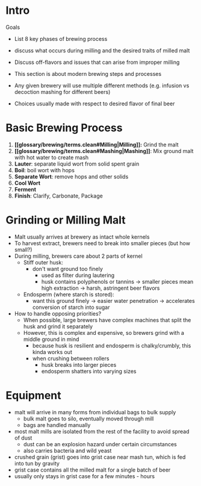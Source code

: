# Intro

Goals
- List 8 key phases of brewing process
- discuss what occurs during milling and the desired traits of milled malt
- Discuss off-flavors and issues that can arise from improper milling

- This section is about modern brewing steps and processes
- Any given brewery will use multiple different methods (e.g. infusion vs decoction mashing for different beers)
- Choices usually made with respect to desired flavor of final beer


# Basic Brewing Process

1. **[[glossary/brewing/terms.clean#Milling|Milling]]:** Grind the malt
2. **[[glossary/brewing/terms.clean#Mashing|Mashing]]**: Mix ground malt with hot water to create mash
3. **Lauter**: separate liquid wort from solid spent grain
4. **Boil**: boil wort with hops
5. **Separate Wort**: remove hops and other solids
6. **Cool Wort**
7. **Ferment**
8. **Finish**: Clarify, Carbonate, Package

# Grinding or Milling Malt

- Malt usually arrives at brewery as intact whole kernels
- To harvest extract, brewers need to break into smaller pieces (but how small?)
- During milling, brewers care about 2 parts of kernel
	- Stiff outer husk:
		- don't want ground too finely 
			- used as filter during lautering
			- husk contains polyphenols or tannins -> smaller pieces mean high extraction -> harsh, astringent beer flavors
	- Endosperm (where starch is stored): 
		- want this ground finely -> easier water penetration -> accelerates conversion of starch into sugar
- How to handle opposing priorities?
	- When possible, large brewers have complex machines that split the husk and grind it separately
	- However, this is complex and expensive, so brewers grind with a middle ground in mind
		- because husk is resilient and endosperm is chalky/crumbly, this kinda works out
		- when crushing between rollers
			- husk breaks into larger pieces
			- endosperm shatters into varying sizes


# Equipment

- malt will arrive in many forms from individual bags to bulk supply
	- bulk malt goes to silo, eventually moved through mill
	- bags are handled manually
- most malt mills are isolated from the rest of the facility to avoid spread of dust
	- dust can be an explosion hazard under certain circumstances
	- also carries bacteria and wild yeast
- crushed grain (grist) goes into grist case near mash tun, which is fed into tun by gravity
- grist case contains all the milled malt for a single batch of beer
- usually only stays in grist case for a few minutes - hours